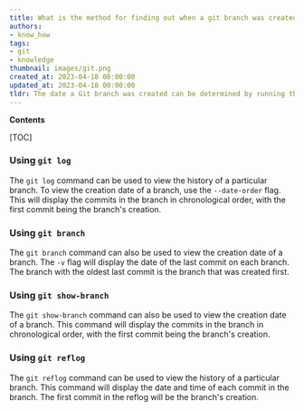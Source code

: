 ```yaml
---
title: What is the method for finding out when a git branch was created?
authors:
- know_how
tags:
- git
- knowledge
thumbnail: images/git.png
created_at: 2023-04-18 00:00:00
updated_at: 2023-04-18 00:00:00
tldr: The date a Git branch was created can be determined by running the command `git log --oneline --decorate --graph --all`.
---
```


**Contents**

[TOC]

### Using `git log`

The `git log` command can be used to view the history of a particular branch. To view the creation date of a branch, use the `--date-order` flag. This will display the commits in the branch in chronological order, with the first commit being the branch's creation.

### Using `git branch`

The `git branch` command can also be used to view the creation date of a branch. The `-v` flag will display the date of the last commit on each branch. The branch with the oldest last commit is the branch that was created first.

### Using `git show-branch`

The `git show-branch` command can also be used to view the creation date of a branch. This command will display the commits in the branch in chronological order, with the first commit being the branch's creation.

### Using `git reflog`

The `git reflog` command can be used to view the history of a particular branch. This command will display the date and time of each commit in the branch. The first commit in the reflog will be the branch's creation.
